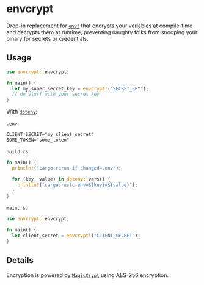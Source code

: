 # envcrypt

Drop-in replacement for [`env!`](https://doc.rust-lang.org/std/macro.env.html)
that encrypts your variables at compile-time and decrypts them at runtime,
preventing naughty folks from snooping your binary for secrets or credentials.

## Usage

```rust
use envcrypt::envcrypt;

fn main() {
  let my_super_secret_key = envcrypt!("SECRET_KEY");
  // do stuff with your secret key
}
```

With [`dotenv`](https://crates.io/crates/dotenv):

`.env`:

```dotenv
CLIENT_SECRET="my_client_secret"
SOME_TOKEN="some_token"
```

`build.rs`:

```rust
fn main() {
  println!("cargo:rerun-if-changed=.env");

  for (key, value) in dotenv::vars() {
    println!("cargo:rustc-env=${key}=${value}");
  }
}
```

`main.rs`:

```rust
use envcrypt::envcrypt;

fn main() {
  let client_secret = envcrypt!("CLIENT_SECRET");
}
```

## Details

Encryption is powered by [`MagicCrypt`](https://crates.io/crates/magic-crypt) using AES-256 encryption.

